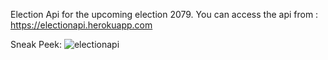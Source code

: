 Election Api for the upcoming election 2079. 
You can access the api from :
https://electionapi.herokuapp.com

Sneak Peek:
![electionapi](https://user-images.githubusercontent.com/91787285/208250581-928f9f0f-9d60-4f7a-ba5c-09573b8c8de3.jpg)
